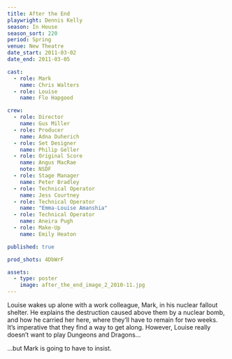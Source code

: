 ```yaml
---
title: After the End
playwright: Dennis Kelly
season: In House
season_sort: 220
period: Spring
venue: New Theatre
date_start: 2011-03-02
date_end: 2011-03-05

cast:
  - role: Mark
    name: Chris Walters
  - role: Louise
    name: Flo Hapgood

crew:
  - role: Director
    name: Gus Miller
  - role: Producer
    name: Adna Duherich
  - role: Set Designer
    name: Philip Geller
  - role: Original Score
    name: Angus MacRae
    note: NSDF
  - role: Stage Manager
    name: Peter Bradley
  - role: Technical Operator
    name: Jess Courtney
  - role: Technical Operator
    name: "Emma-Louise Amanshia"
  - role: Technical Operator
    name: Aneira Pugh
  - role: Make-Up
    name: Emily Heaton

published: true

prod_shots: 4DbWrF

assets:
  - type: poster
    image: after_the_end_image_2_2010-11.jpg
---
```


Louise wakes up alone with a work colleague, Mark, in his nuclear fallout shelter.
He explains the destruction caused above them by a nuclear bomb, and how he carried her here, where they’ll have to remain for two weeks.
It’s imperative that they find a way to get along. However, Louise really doesn’t want to play Dungeons and Dragons…

…but Mark is going to have to insist.
